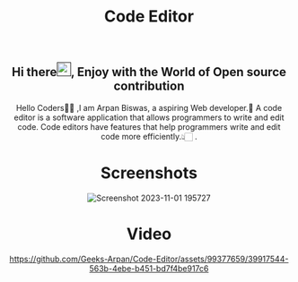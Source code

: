 <h1 align="center"> Code Editor </h1>

<div align="center">
<br>
<h2 align="center">Hi there<a href=""><img src="https://raw.githubusercontent.com/MartinHeinz/MartinHeinz/master/wave.gif" width="25" height="25"/></a>, Enjoy with the World of Open source contribution </h2>


<p>Hello Coders👨‍💻 ,I am Arpan Biswas, a aspiring Web developer.🤖 A code editor is a software application that allows programmers to write and edit code. Code editors have features that help programmers write and edit code more efficiently.👆🏻 .</p>


# Screenshots
![Screenshot 2023-11-01 195727](https://github.com/Geeks-Arpan/Code-Editor/assets/99377659/d06fba5a-bdd3-4da2-85f1-6df28ce3a1a1)

# Video
https://github.com/Geeks-Arpan/Code-Editor/assets/99377659/39917544-563b-4ebe-b451-bd7f4be917c6
